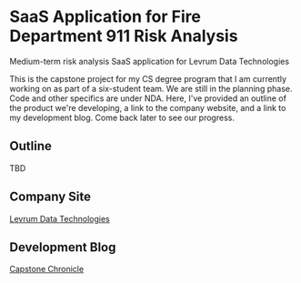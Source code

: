 # SaaS Application for Fire Department 911 Risk Analysis
Medium-term risk analysis SaaS application for Levrum Data Technologies

This is the capstone project for my CS degree program that I am currently working on as part of a six-student team.
We are still in the planning phase. Code and other specifics are under NDA. Here, I've provided an outline of the product we're developing, a link to the company website, and a link to my development blog. Come back later to see our progress.

## Outline
TBD

## Company Site
[Levrum Data Technologies](https://www.levrum.com/)

## Development Blog
[Capstone Chronicle](https://blogs.oregonstate.edu/valdemar/)
